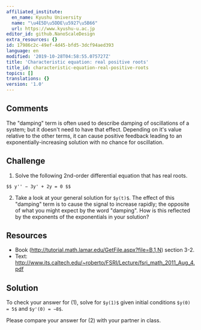 ```yaml
---
affiliated_institute:
  en_name: Kyushu University
  name: "\u4E5D\u5DDE\u5927\u5B66"
  url: https://www.kyushu-u.ac.jp
editor_id: github.NanoScaleDesign
extra_resources: {}
id: 17986c2c-49ef-4d45-bfd5-3dcf94aed393
language: en
modified: '2019-10-28T04:58:55.075727Z'
title: 'Characteristic equation: real positive roots'
title_id: characteristic-equation-real-positive-roots
topics: []
translations: {}
version: '1.0'
---
```


## Comments

The "damping" term is often used to describe damping of oscillations of a system; but it doesn't need to have that effect. Depending on it's value relative to the other terms, it can cause positive feedback leading to an exponentially-increasing solution with no chance for oscillation.

## Challenge

1. Solve the following 2nd-order differential equation that has real roots.

`$$ y'' − 3y' + 2y = 0 $$`

2. Take a look at your general solution for `$y(t)$`. The effect of this "damping" term is to cause the signal to increase rapidly; the opposite of what you might expect by the word "damping". How is this reflected by the exponents of the exponentials in your solution?

## Resources

- Book (http://tutorial.math.lamar.edu/GetFile.aspx?file=B,1,N) section 3-2.
- Text: http://www.its.caltech.edu/~roberto/FSRI/Lecture/fsri_math_2011_Aug_4.pdf

## Solution
To check your answer for (1), solve for `$y(1)$` given initial conditions `$y(0) = 5$` and `$y'(0) = −8$`.

Please compare your answer for (2) with your partner in class.
